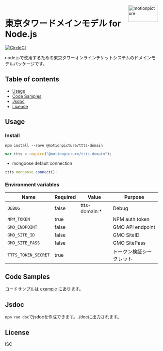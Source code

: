 <img src="https://motionpicture.jp/images/common/logo_01.svg" alt="motionpicture" title="motionpicture" align="right" height="56" width="98"/>

# 東京タワードメインモデル for Node.js

[![CircleCI](https://circleci.com/gh/motionpicture/ttts-domain.svg?style=svg&circle-token=2659057577162e85a2d91f193282f94ac7780afc)](https://circleci.com/gh/motionpicture/ttts-domain)

node.jsで使用するための東京タワーオンラインチケットシステムのドメインモデルパッケージです。


## Table of contents

* [Usage](#usage)
* [Code Samples](#code-samples)
* [Jsdoc](#jsdoc)
* [License](#license)


## Usage

### Install

```shell
npm install --save @motionpicture/ttts-domain
```

```Javascript
var ttts = require("@motionpicture/ttts-domain");
```

* mongoose default connection
```Javascript
ttts.mongoose.connect();
```

### Environment variables

| Name                | Required | Value         | Purpose          |
| ------------------- | -------- | ------------- | ---------------- |
| `DEBUG`             | false    | ttts-domain:* | Debug            |
| `NPM_TOKEN`         | true     |               | NPM auth token   |
| `GMO_ENDPOINT`      | false    |               | GMO API endpoint |
| `GMO_SITE_ID`       | false    |               | GMO SiteID       |
| `GMO_SITE_PASS`     | false    |               | GMO SitePass     |
| `TTTS_TOKEN_SECRET` | true     |               | トークン検証シークレット   |


## Code Samples

コードサンプルは [example](https://github.com/motionpicture/ttts-domain/tree/master/example) にあります。

## Jsdoc

`npm run doc`でjsdocを作成できます。./docに出力されます。

## License

ISC
